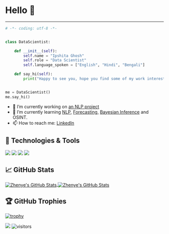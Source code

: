 # Hello 👋

<hr>

```python
# -*- coding: utf-8 -*-


class DataScientist:

    def __init__(self):
        self.name = "Ipshita Ghosh"
        self.role = "Data Scientist"
        self.language_spoken = ["English", "Hindi", "Bengali"]

    def say_hi(self):
        print("Happy to see you, hope you find some of my work interesting.")


me = DataScientist()
me.say_hi()
```

- 🔭 I’m currently working on [an NLP project](https://github.com/ipshitag/aml-1)
- 🌱 I’m currently learning [NLP](https://github.com/ipshitag/Natural-Language-Processing), [Forecasting](https://github.com/ipshitag/Forecasting), [Bayesian Inference](https://github.com/ipshitag/Probabilistic-Programming-and-Bayesian-Methods-for-Hackers) and OSINT.
- 📫 How to reach me: [LinkedIn](https://www.linkedin.com/in/ipshitaghosh13/)

## 🔧 Technologies & Tools

![](https://img.shields.io/badge/Code-Python-informational?style=flat&logo=python&logoColor=white&color=6aa6f8)
![](https://img.shields.io/badge/Code-R-informational?style=flat&logo=R&logoColor=white&color=6aa6f8)
![](https://img.shields.io/badge/Editor-VS_Code-informational?style=flat&logo=visual-studio-code&logoColor=white&color=6aa6f8)
![](https://img.shields.io/badge/Editor-Jupyter-informational?style=flat&logo=Jupyter-code&logoColor=white&color=6aa6f8)

## &#x1f4c8; GitHub Stats

<a href="https://github.com/Zhenye-Na/Zhenye-Na">
  <img align="center" src="https://github-readme-stats.vercel.app/api/top-langs/?username=zhenye-na&hide=c%2B%2B,c,matlab,assembly&title_color=6aa6f8&text_color=8a919a&icon_color=6aa6f8&bg_color=22272e" alt="Zhenye's GitHub Stats" />
</a>

<a href="https://github.com/Zhenye-Na/Zhenye-Na">
  <img align="center" src="https://github-readme-stats.vercel.app/api?username=zhenye-na&show_icons=true&line_height=27&count_private=true&title_color=6aa6f8&text_color=8a919a&icon_color=6aa6f8&bg_color=22272e" alt="Zhenye's GitHub Stats" />
</a>

## 🏆 GitHub Trophies

[![trophy](https://github-profile-trophy.vercel.app/?username=ipshitag&theme=nord&column=7)](https://github.com/ryo-ma/github-profile-trophy)

![](https://img.shields.io/github/stars/ipshitag?affiliations=OWNER&style=social) ![visitors](https://visitor-badge.laobi.icu/badge?page_id=ipshitag.ipshitag)
